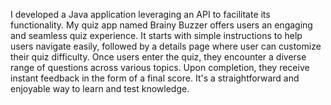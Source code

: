 I developed a Java application leveraging an API to facilitate its functionality.
My quiz app named Brainy Buzzer offers users an engaging and seamless quiz experience.
It starts with simple instructions to help users navigate easily, followed by a details page where user can  customize their quiz difficulty.
Once users enter the quiz, they encounter a diverse range of questions across various topics.
Upon completion, they receive instant feedback in the form of a final score.
It's a straightforward and enjoyable way to learn and test knowledge.
